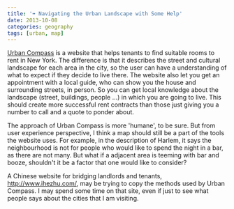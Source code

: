 ```yaml
---
title: '➠ Navigating the Urban Landscape with Some Help'
date: 2013-10-08
categories: geography
tags: [urban, map]
---
```


[Urban Compass](https://www.urbancompass.com/) is a website that helps tenants to find suitable rooms to rent in New York. The difference is that it describes the street and cultural landscape for each area in the city, so the user can have a understanding of what to expect if they decide to live there. The website also let you get an appointment with a local guide, who can show you the house and surrounding streets, in person. So you can get local knowledge about the landscape (street, buildings, people ...) in which you are going to live. This should create more successful rent contracts than those just giving you a number to call and a quote to ponder about.

The approach of Urban Compass is more 'humane', to be sure. But from user experience perspective, I think a map should still be a part of the tools the website uses. For example, in the description of Harlem, it says the neighbourhood is not for people who would like to spend the night in a bar, as there are not many. But what if a adjacent area is teeming with bar and booze, shouldn't it be a factor that one would like to consider?

A Chinese website for bridging landlords and tenants, <http://www.ihezhu.com/>, may be trying to copy the methods used by Urban Compass. I may spend some time on that site, even if just to see what people says about the cities that I am visiting.
